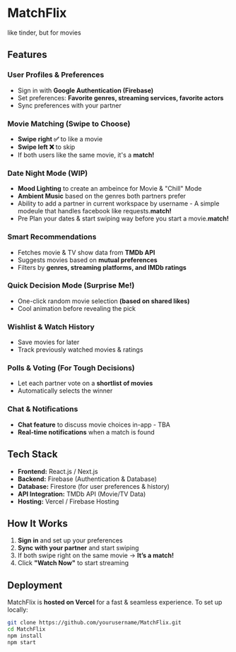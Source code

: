 # MatchFlix
like tinder, but for movies

## Features  
### **User Profiles & Preferences**
- Sign in with **Google Authentication (Firebase)**
- Set preferences: **Favorite genres, streaming services, favorite actors**
- Sync preferences with your partner

### **Movie Matching (Swipe to Choose)**
- **Swipe right ✅** to like a movie  
- **Swipe left ❌** to skip  
- If both users like the same movie, it's a **match!**  

### **Date Night Mode (WIP)**
- **Mood Lighting** to create an ambeince for Movie & "Chill" Mode  
- **Ambient Music** based on the genres both partners prefer  
- Ability to add a partner in current workspace by username - A simple modeule that handles facebook like requests.**match!** 
- Pre Plan your dates & start swiping way before you start a movie.**match!** 

### **Smart Recommendations**
- Fetches movie & TV show data from **TMDb API**  
- Suggests movies based on **mutual preferences**  
- Filters by **genres, streaming platforms, and IMDb ratings**  

### **Quick Decision Mode (Surprise Me!)**
- One-click random movie selection **(based on shared likes)**  
- Cool animation before revealing the pick  

### **Wishlist & Watch History**
- Save movies for later  
- Track previously watched movies & ratings  

### **Polls & Voting (For Tough Decisions)**
- Let each partner vote on a **shortlist of movies**  
- Automatically selects the winner 

### **Chat & Notifications**
- **Chat feature** to discuss movie choices in-app  - TBA 
- **Real-time notifications** when a match is found 

## Tech Stack  
- **Frontend:** React.js / Next.js  
- **Backend:** Firebase (Authentication & Database)  
- **Database:** Firestore (for user preferences & history)  
- **API Integration:** TMDb API (Movie/TV Data)  
- **Hosting:** Vercel / Firebase Hosting  

## How It Works  
1. **Sign in** and set up your preferences 
2. **Sync with your partner** and start swiping  
3. If both swipe right on the same movie → **It’s a match!**  
4. Click **"Watch Now"** to start streaming

## Deployment  
MatchFlix is **hosted on Vercel** for a fast & seamless experience. To set up locally:  

```bash
git clone https://github.com/yourusername/MatchFlix.git
cd MatchFlix
npm install
npm start

